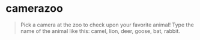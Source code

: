 # camerazoo
> Pick a camera at the zoo to check upon your favorite animal!
> Type the name of the animal like this: camel, lion, deer, goose, bat, rabbit.
